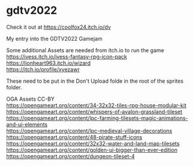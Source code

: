 # gdtv2022  
  
  Check it out at https://coolfox24.itch.io/dv
 
My entry into the GDTV2022 Gamejam  
  
Some additional Assets are needed from itch.io to run the game  
https://ivess.itch.io/ivess-fantasy-rpg-icon-pack  
https://lionheart963.itch.io/wizard  
https://itch.io/profile/xyezawr

These need to be put in the Don't Upload folde in the root of the sprites folder.


OGA Assets CC-BY  
https://opengameart.org/content/34-32x32-tiles-rpg-house-modular-kit  
https://opengameart.org/content/whispers-of-avalon-grassland-tileset  
https://opengameart.org/content/lpc-farming-tilesets-magic-animations-and-ui-elements  
https://opengameart.org/content/lpc-medieval-village-decorations  
https://opengameart.org/content/48-pirate-stuff-icons  
https://opengameart.org/content/32x32-water-and-land-map-tilesets  
https://opengameart.org/content/golden-ui-bigger-than-ever-edition  
https://opengameart.org/content/dungeon-tileset-4  
